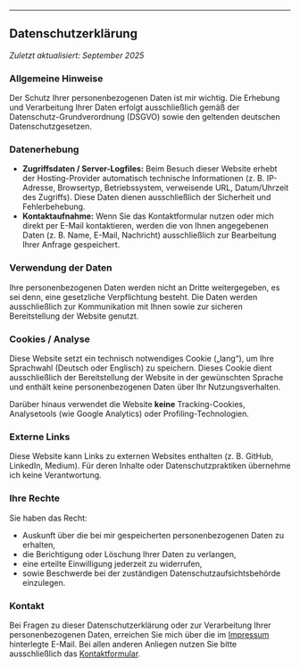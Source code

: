 
---

## Datenschutzerklärung

_Zuletzt aktualisiert: September 2025_

### Allgemeine Hinweise
Der Schutz Ihrer personenbezogenen Daten ist mir wichtig. Die Erhebung und Verarbeitung Ihrer Daten erfolgt ausschließlich gemäß der Datenschutz-Grundverordnung (DSGVO) sowie den geltenden deutschen Datenschutzgesetzen.

### Datenerhebung
- **Zugriffsdaten / Server-Logfiles:** Beim Besuch dieser Website erhebt der Hosting-Provider automatisch technische Informationen (z. B. IP-Adresse, Browsertyp, Betriebssystem, verweisende URL, Datum/Uhrzeit des Zugriffs). Diese Daten dienen ausschließlich der Sicherheit und Fehlerbehebung.  
- **Kontaktaufnahme:** Wenn Sie das Kontaktformular nutzen oder mich direkt per E-Mail kontaktieren, werden die von Ihnen angegebenen Daten (z. B. Name, E-Mail, Nachricht) ausschließlich zur Bearbeitung Ihrer Anfrage gespeichert.  

### Verwendung der Daten
Ihre personenbezogenen Daten werden nicht an Dritte weitergegeben, es sei denn, eine gesetzliche Verpflichtung besteht. Die Daten werden ausschließlich zur Kommunikation mit Ihnen sowie zur sicheren Bereitstellung der Website genutzt.

### Cookies / Analyse
Diese Website setzt ein technisch notwendiges Cookie („lang“), um Ihre Sprachwahl (Deutsch oder Englisch) zu speichern. 
Dieses Cookie dient ausschließlich der Bereitstellung der Website in der gewünschten Sprache und enthält keine personenbezogenen Daten 
über Ihr Nutzungsverhalten.  
  
Darüber hinaus verwendet die Website **keine** Tracking-Cookies, Analysetools (wie Google Analytics) oder Profiling-Technologien.

### Externe Links
Diese Website kann Links zu externen Websites enthalten (z. B. GitHub, LinkedIn, Medium). Für deren Inhalte oder Datenschutzpraktiken übernehme ich keine Verantwortung.

### Ihre Rechte
Sie haben das Recht:
- Auskunft über die bei mir gespeicherten personenbezogenen Daten zu erhalten,  
- die Berichtigung oder Löschung Ihrer Daten zu verlangen,  
- eine erteilte Einwilligung jederzeit zu widerrufen,  
- sowie Beschwerde bei der zuständigen Datenschutzaufsichtsbehörde einzulegen.  

### Kontakt
Bei Fragen zu dieser Datenschutzerklärung oder zur Verarbeitung Ihrer personenbezogenen Daten, erreichen Sie mich über die im [Impressum](/de/legal#impressum) hinterlegte E-Mail. Bei allen anderen Anliegen nutzen Sie bitte ausschließlich das [Kontaktformular](/de/#contact).